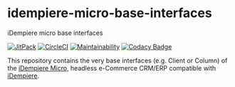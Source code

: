 # idempiere-micro-base-interfaces
iDempiere micro base interfaces

[![JitPack](https://jitpack.io/v/iDempiere-micro/idempiere-micro-base-interfaces.svg)](https://jitpack.io/#iDempiere-micro/idempiere-micro-base-interfaces)
[![CircleCI](https://circleci.com/gh/iDempiere-micro/idempiere-micro-base-interfaces.svg?style=svg)](https://circleci.com/gh/iDempiere-micro/idempiere-micro-base-interfaces)
[![Maintainability](https://api.codeclimate.com/v1/badges/206356089be70b0611e5/maintainability)](https://codeclimate.com/github/iDempiere-micro/idempiere-micro-base-interfaces/maintainability)
[![Codacy Badge](https://api.codacy.com/project/badge/Grade/b0e05318afb94e8dbfd7251d27c474db)](https://www.codacy.com/app/davidpodhola/idempiere-micro-base-interfaces?utm_source=github.com&amp;utm_medium=referral&amp;utm_content=iDempiere-micro/idempiere-micro-base-interfaces&amp;utm_campaign=Badge_Grade)

This repository contains the very base interfaces (e.g. Client or Column) of the [iDempiere Micro](https://idempiere-micro.github.io/web/), headless e-Commerce CRM/ERP compatible with [iDempiere](http://www.idempiere.org/).
